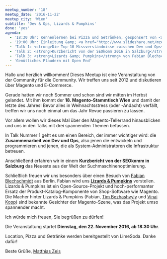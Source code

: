 ```yaml
---
meetup_number: '18'
meetup_date: '2016-11-22'
meetup_city: 'Wien'
subtitle: 'Dev & Ops, Lizards & Pumpkins'
done: 'yes'
agenda:
  - '18:30 Uhr: Kennenlernen bei Pizza und Getränken, gesponsert von <a href="https://www.limesoda.com/">LimeSoda</a>'
  - '19:00 Uhr: Einleitung &amp; <a href="http://www.slideshare.net/mzeis/magento-news-magento-meetup-wien-18">Magento News</a>'
  - 'Talk 1: <strong>Die Top-10 Missverständnisse zwischen Dev und Ops</strong> von Christian Rusa'
  - 'Talk 2: <strong>Kurzbericht von der SEOkomm 2016 in Salzburg</strong> von Philipp Pfaller'
  - 'Talk 3: <strong>Lizards &amp; Pumpkins</strong> von Fabian Blechschmidt'
  - 'Gemütliches Plaudern mit Open End'  
---
```

Hallo und herzlich willkommen! Dieses Meetup ist eine Veranstaltung von der Community für die Community. Wir treffen uns seit 2012 und diskutieren über Magento und E-Commerce.

Gerade hatten wir noch Sommer und schon sind wir mitten im Herbst gelandet. Mit ihm kommt der <strong>18. Magento-Stammtisch Wien</strong> und damit der letzte des Jahres! Bevor alles in Weihnachtsstress (oder -Andacht) verfällt, treffen wir uns noch einmal um das Jahr Revue passieren zu lassen.

Vor allem wollen wir dieses Mal über den Magento-Tellerrand hinausblicken und uns in den Talks mit drei spannenden Themen befassen.

In Talk Nummer 1 geht es um einen Bereich, der immer wichtiger wird: die <strong>Zusammenarbeit von Dev und Ops</strong>, also jenen die entwickeln und programmieren und jenen, die als System-Administratoren die Infrastruktur betreuen.

Anschließend erfahren wir in einem <strong>Kurzbericht von der SEOkomm in Salzburg</strong> das Neueste aus der Welt der Suchmaschinenoptimierung.

Schließlich freuen wir uns besonders über einen Besuch von <a href="http://fabian-blechschmidt.de/">Fabian Blechschmidt</a> aus Berlin. Fabian wird uns <a href="http://lizardsandpumpkins.com/"><strong>Lizards &amp; Pumpkins</strong></a> vorstellen. Lizards &amp; Pumpkins ist ein Open-Source-Projekt und hoch-performanter Ersatz der Produkt-Katalog-Komponente von Shop-Software wie Magento. Die Macher hinter Lizards &amp; Pumpkins (Fabian, <a href="https://tim-bezhashvyly.github.io/">Tim Bezhashvyly</a> und <a href="http://vinaikopp.com/">Vinai Kopp</a>) sind bekannte Gesichter der Magento-Szene, was das Projekt umso spannender macht.

Ich würde mich freuen, Sie begrüßen zu dürfen!

Die Veranstaltung startet <strong>Dienstag, den 22. November 2016, ab 18:30 Uhr</strong>.

Location, Pizza und Getränke werden bereitgestellt von LimeSoda. Danke dafür!

Beste Grüße, <a href="http://www.matthias-zeis.com/">Matthias Zeis</a>
